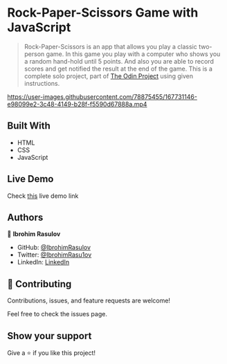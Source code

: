 # Rock-Paper-Scissors Game with JavaScript

> Rock-Paper-Scissors is an app that allows you play a classic two-person game. In this game you play with a computer who shows you a random hand-hold until 5 points. And also you are able to record scores and get notified the result at the end of the game. This is a complete solo project, part of [The Odin Project](https://www.theodinproject.com/lessons/foundations-rock-paper-scissors) using given instructions.

https://user-images.githubusercontent.com/78875455/167731146-e98099e2-3c48-4149-b28f-f5590d67888a.mp4

## Built With

- HTML
- CSS
- JavaScript

## Live Demo

Check [this](https://ibrohimrasulov.github.io/Rock-Paper-Scissors/) live demo link

## Authors

👤 **Ibrohim Rasulov**

- GitHub: [@IbrohimRasulov](https://github.com/IbrohimRasulov)
- Twitter: [@IbrohimRasu1ov](https://twitter.com/IbrohimRasu1ov)
- LinkedIn: [LinkedIn](https://www.linkedin.com/in/ibrohim-rasulov-a88352209/)

## 🤝 Contributing

Contributions, issues, and feature requests are welcome!

Feel free to check the issues page.

## Show your support

Give a ⭐️ if you like this project!
